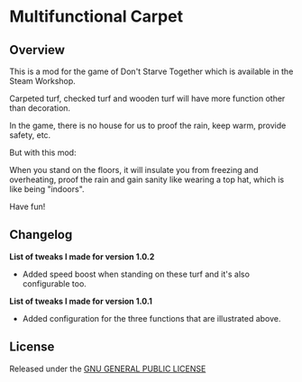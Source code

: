 # Multifunctional Carpet

## Overview

This is a mod for the game of Don't Starve Together which is available in the Steam Workshop. 

Carpeted turf, checked turf and wooden turf will have more function other than decoration.

In the game, there is no house for us to proof the rain, keep warm, provide safety, etc.

But with this mod:

When you stand on the floors, it will insulate you from freezing and overheating, proof the rain and gain sanity like wearing a top hat, which is like being "indoors".

Have fun!

## Changelog

**List of tweaks I made for version 1.0.2**

- Added speed boost when standing on these turf and it's also configurable too.

**List of tweaks I made for version 1.0.1**

- Added configuration for the three functions that are illustrated above.

## License

Released under the [GNU GENERAL PUBLIC LICENSE](https://www.gnu.org/licenses/gpl-3.0.en.html)